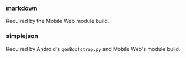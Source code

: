 ### markdown

Required by the Mobile Web module build.

### simplejson

Required by Android's `genBootstrap.py` and Mobile Web's module build.

